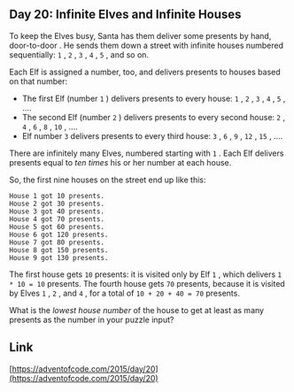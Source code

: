 ## Day 20: Infinite Elves and Infinite Houses

To keep the Elves busy, Santa has them deliver some presents by hand, door-to-door . He sends them down a street with infinite houses numbered sequentially: `1` , `2` , `3` , `4` , `5` , and so on.

Each Elf is assigned a number, too, and delivers presents to houses based on that number:

- The first Elf (number `1` ) delivers presents to every house: `1` , `2` , `3` , `4` , `5` , ....
- The second Elf (number `2` ) delivers presents to every second house: `2` , `4` , `6` , `8` , `10` , ....
- Elf number `3` delivers presents to every third house: `3` , `6` , `9` , `12` , `15` , ....

There are infinitely many Elves, numbered starting with `1` . Each Elf delivers presents equal to _ten times_ his or her number at each house.

So, the first nine houses on the street end up like this:

    House 1 got 10 presents.
    House 2 got 30 presents.
    House 3 got 40 presents.
    House 4 got 70 presents.
    House 5 got 60 presents.
    House 6 got 120 presents.
    House 7 got 80 presents.
    House 8 got 150 presents.
    House 9 got 130 presents.

The first house gets `10` presents: it is visited only by Elf `1` , which delivers `1 * 10 = 10` presents. The fourth house gets `70` presents, because it is visited by Elves `1` , `2` , and `4` , for a total of `10 + 20 + 40 = 70` presents.

What is the _lowest house number_ of the house to get at least as many presents as the number in your puzzle input?

## Link

[https://adventofcode.com/2015/day/20](https://adventofcode.com/2015/day/20)
